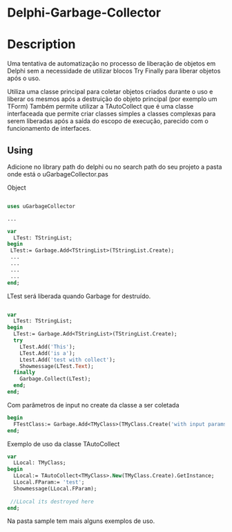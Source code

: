 # Delphi-Garbage-Collector


# Description

Uma tentativa de automatização no processo de liberação de objetos em Delphi sem a necessidade de utilizar blocos Try Finally para liberar objetos após o uso.

Utiliza uma classe principal para coletar objetos criados durante o uso e liberar os mesmos após a destruição do objeto principal (por exemplo um TForm)
Também permite utilizar a TAutoCollect que é uma classe interfaceada que permite criar classes simples a classes complexas para serem liberadas após a saída do escopo de execução, parecido com o funcionamento de interfaces. 

## Using

Adicione no library path do delphi ou no search path do seu projeto a pasta onde está o uGarbageCollector.pas

Object
```pascal

uses uGarbageCollector

...

var
  LTest: TStringList;
begin
 LTest:= Garbage.Add<TStringList>(TStringList.Create);
 ...
 ...
 ...
 ... 
end;

```

LTest será liberada quando Garbage for destruído. 
```pascal

var
  LTest: TStringList;
begin
  LTest:= Garbage.Add<TStringList>(TStringList.Create);
  try
    LTest.Add('This');
    LTest.Add('is a');
    Ltest.Add('test with collect');
    Showmessage(LTest.Text);
  finally
    Garbage.Collect(LTest);
  end;
end;

```

Com parâmetros de input no create da classe a ser coletada

```pascal
begin
  FTestClass:= Garbage.Add<TMyClass>(TMyClass.Create('with input params'));
end;
```

Exemplo de uso da classe TAutoCollect

```pascal
var
  LLocal: TMyClass;
begin
  LLocal:= TAutoCollect<TMyClass>.New(TMyClass.Create).GetInstance;
  LLocal.FParam:= 'test'; 
  Showmessage(LLocal.FParam);  
  
 //LLocal its destroyed here
end;

```

Na pasta sample tem mais alguns exemplos de uso. 
